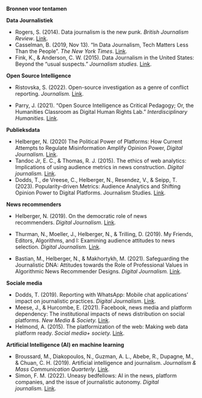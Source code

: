 **Bronnen voor tentamen**

**Data Journalistiek** 

- Rogers, S. (2014). Data journalism is the new punk. _British Journalism Review_. [Link](https://journals.sagepub.com/doi/10.1177/0956474814538181). 
- Casselman, B. (2019, Nov 13). “In Data Journalism, Tech Matters Less Than the People”. _The New York Times_. [Link](https://www.nytimes.com/2019/11/13/technology/personaltech/data-journalism-economics.html).
- Fink, K., & Anderson, C. W. (2015). Data Journalism in the United States: Beyond the “usual suspects.” _Journalism studies._ [Link](https://www.tandfonline.com/doi/abs/10.1080/1461670X.2014.939852?casa_token=gnxozBasY_kAAAAA:x8yIBxLE-ea_ETPkLt0hi87vgYJGYIpeuHZBoqBT5vSUYj4fsRKmljRNGfzHBpd2N-3yMq1YEhk).

**Open Source Intelligence** 

- Ristovska, S. (2022). Open-source investigation as a genre of conflict reporting. _Journalism._ [Link](https://journals.sagepub.com/doi/full/10.1177/14648849211060627?casa_token=WxkVP3DeHGYAAAAA%3A9-CPYhcHi5Ktmxo_G2v4WTKcf0QbeGJbyPnZDjqJDikKAJtxMt4qSncjdi_9a6BrmtOhlnlRmKc).

- Parry, J. (2021). “Open Source Intelligence as Critical Pedagogy; Or, the Humanities Classroom as Digital Human Rights Lab.” _Interdisciplinary Humanities._ [Link](https://drive.google.com/file/d/1bmHfUKHQPNhFky5uJdRr6V7eOo3z2qcw/view).

**Publieksdata**

- Helberger, N. (2020) The Political Power of Platforms: How Current Attempts to Regulate Misinformation Amplify Opinion Power, _Digital Journalism._ [Link](https://doi.org/10.1080/21670811.2020.1773888).
- Tandoc Jr, E. C., & Thomas, R. J. (2015). The ethics of web analytics: Implications of using audience metrics in news construction. _Digital journalism._ [Link](https://doi.org/10.1080/21670811.2014.909122).
- Dodds, T., de Vreese, C., Helberger, N., Resendez, V., & Seipp, T. (2023). Popularity-driven Metrics: Audience Analytics and Shifting Opinion Power to Digital Platforms. Journalism Studies. [Link](https://doi.org/10.1080/1461670X.2023.2167104).

**News recommenders**

- Helberger, N. (2019). On the democratic role of news recommenders. _Digital Journalism_. [Link](https://doi.org/10.1080/21670811.2019.1623700).

- Thurman, N., Moeller, J., Helberger, N., & Trilling, D. (2019). My Friends, Editors, Algorithms, and I: Examining audience attitudes to news selection. _Digital Journalism._ [Link](https://doi.org/10.1080/21670811.2018.1493936).

- Bastian, M., Helberger, N., & Makhortykh, M. (2021). Safeguarding the Journalistic DNA: Attitudes towards the Role of Professional Values in Algorithmic News Recommender Designs. _Digital Journalism._ [Link](https://doi.org/10.1080/21670811.2021.1912622).

**Sociale media**

- Dodds, T. (2019). Reporting with WhatsApp: Mobile chat applications’ impact on journalistic practices. _Digital Journalism_. [Link](https://www.tandfonline.com/doi/full/10.1080/21670811.2019.1592693).
- Meese, J., & Hurcombe, E. (2021). Facebook, news media and platform dependency: The institutional impacts of news distribution on social platforms. _New Media & Society._ [Link](https://doi.org/10.1177/1461444820926472).
- Helmond, A. (2015). The platformization of the web: Making web data platform ready. _Social media+ society._ [Link](https://doi.org/10.1177/2056305115603080).

**Artificial Intelligence (AI) en machine learning**

- Broussard, M., Diakopoulos, N., Guzman, A. L., Abebe, R., Dupagne, M., & Chuan, C. H. (2019). Artificial intelligence and journalism. _Journalism & Mass Communication Quarterly_. [Link](https://doi.org/10.1177/1077699019859901).
- Simon, F. M. (2022). Uneasy bedfellows: AI in the news, platform companies, and the issue of journalistic autonomy. _Digital journalism._ [Link](https://www.tandfonline.com/doi/full/10.1080/21670811.2022.2063150).